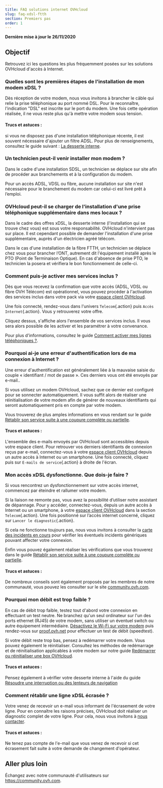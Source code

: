 ```yaml
---
title: FAQ solutions internet OVHcloud 
slug: faq-xdsl-ftth
section: Premiers pas
order: 1
---
```


**Dernière mise à jour le 26/11/2020** 

## Objectif

Retrouvez ici les questions les plus fréquemment posées sur les solutions OVHcloud d'accès à Internet.

### Quelles sont les premières étapes de l'installation de mon modem xDSL ?

Dès réception de votre modem, nous vous invitons à brancher le câble qui relie la prise téléphonique au port nommé DSL. Pour le reconnaître, l'indication "DSL" est inscrite sur le port du modem. Une fois cette opération réalisée, il ne vous reste plus qu'à mettre votre modem sous tension. 

#### Trucs et astuces :

si vous ne disposez pas d'une installation téléphonique récente, il est souvent nécessaire d'ajouter un filtre ADSL. Pour plus de renseignements, consultez le guide suivant : [La desserte interne](../la-desserte-interne/).

### Un technicien peut-il venir installer mon modem ?

Dans le cadre d'une installation SDSL, un technicien se déplace sur site afin de procéder aux branchements et à la configuration du modem.

Pour un accès ADSL, VDSL ou fibre, aucune installation sur site n'est nécessaire pour le branchement du modem car celui-ci est livré prêt à l’emploi.

### OVHcloud peut-il se charger de l'installation d'une prise téléphonique supplémentaire dans mes locaux ? 

Dans le cadre des offres xDSL, la desserte interne (l'installation qui se trouve chez vous) est sous votre responsabilité. OVHcloud n'intervient pas sur place. Il est cependant possible de demander l'installation d'une prise supplémentaire, auprès d'un électricien agréé télécom.

Dans le cas d'une installatiion de la fibre FTTH, un technicien se déplace chez vous pour brancher l’ONT, autrement dit l'équipement installé après le PTO (Point de Terminaison Optique). En cas d'absence de prise PTO, le technicien la posera et vérifiera le bon fonctionnement de celle-ci.

### Comment puis-je activer mes services inclus ?

Dès que vous recevez la confirmation que votre accès (ADSL, VDSL ou fibre OVH Télécom) est opérationnel, vous pouvez procéder à l'activation des services inclus dans votre pack via votre [espace client OVHcloud](https://www.ovh.com/auth/?action=gotomanager&from=https://www.ovh.com/fr/&ovhSubsidiary=fr).

Une fois connecté, rendez-vous dans l'univers `Telecom`{.action} puis `Accès Internet`{.action}. Vous y retrouverez votre offre.

Cliquez dessus, s'affiche alors l'ensemble de vos services inclus. Il vous sera alors possible de les activer et les paramétrer à votre convenance.

Pour plus d'informations, consultez le guide [Comment activer mes lignes téléphoniques ?](../comment-activer-mes-lignes-telephoniques-offre-adsl-vdsl/).

### Pourquoi ai-je une erreur d'authentification lors de ma connexion à Internet ?

Une erreur d'authentification est généralement liée à la mauvaise saisie du couple « identifiant / mot de passe ». Ces derniers vous ont été envoyés par e-mail..

Si vous utilisez un modem OVHcloud, sachez que ce dernier est configuré pour se sonnecter automatiquement. Il vous suffit alors de réaliser une réinitialisation de votre modem afin de générer de nouveaux identifiants qui seront automatiquement pris en compte par votre modem.

Vous trouverez de plus amples informations en vous rendant sur le guide [Rétablir son service suite à une coupure complète ou partielle](../interruption-de-service/).

#### Trucs et astuces : 

L'ensemble des e-mails envoyés par OVHcloud sont accessibles depuis votre espace client. Pour retrouver vos derniers identifiants de connexion reçus par e-mail, connectez-vous à votre [espace client OVHcloud](https://www.ovh.com/auth/?action=gotomanager&from=https://www.ovh.com/fr/&ovhSubsidiary=fr) depuis un autre accès à Internet ou un smartphone. Une fois connecté, cliquez puis sur `E-mails de service`{.action} à droite de l'écran.

### Mon accès xDSL dysfonctionne. Que dois-je faire ?

Si vous rencontrez un dysfonctionnement sur votre accès internet, commencez par éteindre et rallumer votre modem. 

Si la liaison ne remonte pas, vous avez la possibilité d’utiliser notre assistant de dépannage. Pour y accéder, connectez-vous, depuis un autre accès à Internet ou un smartphone, à votre [espace client OVHcloud](https://www.ovh.com/auth/?action=gotomanager&from=https://www.ovh.com/fr/&ovhSubsidiary=fr) dans la section `Telecom`{.action}. Une fois positionné sur l’accès internet concerné, cliquez sur `Lancer le diagnostic`{.action}. 

Si cela ne fonctionne toujours pas, nous vous invitons à consulter la [carte des incidents en cours](https://www.ovhtelecom.fr/xdsl/incident/#/) pour vérifier les éventuels incidents génériques pouvant affecter votre connexion.

Enfin vous pouvez également réaliser les vérifications que vous trouverez dans le guide [Rétablir son service suite à une coupure complète ou partielle](../interruption-de-service/).

#### Trucs et astuces :

De nombreux conseils sont également proposés par les membres de notre communauté, vous pouvez les consulter sur le site [community.ovh.com](https://community.ovh.com/).

### Pourquoi mon débit est trop faible ?

En cas de débit trop faible, testez tout d'abord votre connexion en effectuant un test neutre. Ne branchez qu'un seul ordinateur sur l'un des ports ethernet (RJ45) de votre modem, sans utiliser un éventuel switch ou autre équipement intermédiaire. [Désactivez le Wi-Fi sur votre modem](../configuration_du_modem_a_partir_de_votre_espace_client/#22-configuration-generale) puis rendez-vous sur [proof.ovh.net](https://proof.ovh.net/) pour effectuer un test de débit (speedtest).

Si votre débit reste trop bas, pensez à redémarrer votre modem. Vous pouvez également le réinitialiser. Consultez les méthodes de redémarrage et de réinitialisation applicables à votre modem sur notre guide [Redémarrer ou réinitialiser une box OVHcloud](../redemarrer-reinitialiser-modem-adsl-ovh/).

#### Trucs et astuces :

Pensez également à vérifier votre desserte interne à l'aide du guide [Résoudre une interruption ou des lenteurs de navigation](../resoudre-interruption-lenteurs-navigation/)

### Comment rétablir une ligne xDSL écrasée ?

Votre venez de recevoir un e-mail vous informant de l'écrasement de votre ligne. Pour en connaître les raisons précises, OVHcloud doit réaliser un diagnostic complet de votre ligne. Pour cela, nous vous invitons à [nous contacter](https://www.ovh.com/fr/support/nous-contacter/moyens-de-contact.xml).

#### Trucs et astuces :

Ne tenez pas compte de l'e-mail que vous venez de recevoir si cet écrasement fait suite à votre demande de changement d'opérateur.

## Aller plus loin

Échangez avec notre communauté d'utilisateurs sur <https://community.ovh.com>.
